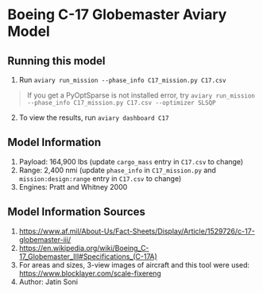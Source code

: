 # Boeing C-17 Globemaster Aviary Model
## Running this model
1. Run `aviary run_mission --phase_info C17_mission.py C17.csv`
> If you get a PyOptSparse is not installed error, try `aviary run_mission --phase_info C17_mission.py C17.csv --optimizer SLSQP`
2. To view the results, run `aviary dashboard C17`

## Model Information
1. Payload: 164,900 lbs (update `cargo_mass` entry in `C17.csv` to change)
2. Range: 2,400 nmi (update `phase_info` in `C17_mission.py` and `mission:design:range` entry in `C17.csv` to change)
3. Engines: Pratt and Whitney 2000

## Model Information Sources
1. https://www.af.mil/About-Us/Fact-Sheets/Display/Article/1529726/c-17-globemaster-iii/
2. https://en.wikipedia.org/wiki/Boeing_C-17_Globemaster_III#Specifications_(C-17A) 
3. For areas and sizes, 3-view images of aircraft and this tool were used: https://www.blocklayer.com/scale-fixereng 
4. Author: Jatin Soni